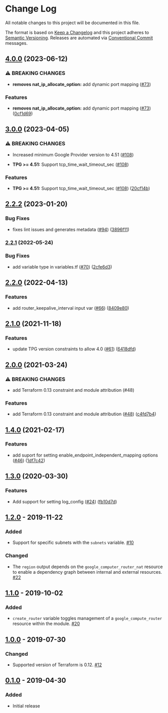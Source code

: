 # Change Log

All notable changes to this project will be documented in this file.

The format is based on [Keep a Changelog](http://keepachangelog.com/) and this
project adheres to [Semantic Versioning](http://semver.org/).
Releases are automated via [Conventional Commit](https://www.conventionalcommits.org/) messages.

## [4.0.0](https://github.com/terraform-google-modules/terraform-google-cloud-nat/compare/v3.0.0...v4.0.0) (2023-06-12)


### ⚠ BREAKING CHANGES

* **removes nat_ip_allocate_option:** add dynamic port mapping ([#73](https://github.com/terraform-google-modules/terraform-google-cloud-nat/issues/73))

### Features

* **removes nat_ip_allocate_option:** add dynamic port mapping ([#73](https://github.com/terraform-google-modules/terraform-google-cloud-nat/issues/73)) ([0cf1d69](https://github.com/terraform-google-modules/terraform-google-cloud-nat/commit/0cf1d697e55153f46e58bd2cd9e518d9ad55ae36))

## [3.0.0](https://github.com/terraform-google-modules/terraform-google-cloud-nat/compare/v2.2.2...v3.0.0) (2023-04-05)


### ⚠ BREAKING CHANGES

* Increased minimum Google Provider version to 4.51 ([#108](https://github.com/terraform-google-modules/terraform-google-cloud-nat/issues/108))

* **TPG >= 4.51:** Support tcp_time_wait_timeout_sec ([#108](https://github.com/terraform-google-modules/terraform-google-cloud-nat/issues/108))

### Features

* **TPG >= 4.51:** Support tcp_time_wait_timeout_sec ([#108](https://github.com/terraform-google-modules/terraform-google-cloud-nat/issues/108)) ([20cf14b](https://github.com/terraform-google-modules/terraform-google-cloud-nat/commit/20cf14bc4466cde142229be3173faa65dbcb81a5))

## [2.2.2](https://github.com/terraform-google-modules/terraform-google-cloud-nat/compare/v2.2.1...v2.2.2) (2023-01-20)


### Bug Fixes

* fixes lint issues and generates metadata ([#94](https://github.com/terraform-google-modules/terraform-google-cloud-nat/issues/94)) ([3896f11](https://github.com/terraform-google-modules/terraform-google-cloud-nat/commit/3896f113bcca73d4d2df9d17f829e51f3ef8f441))

### [2.2.1](https://github.com/terraform-google-modules/terraform-google-cloud-nat/compare/v2.2.0...v2.2.1) (2022-05-24)


### Bug Fixes

* add variable type in variables.tf ([#70](https://github.com/terraform-google-modules/terraform-google-cloud-nat/issues/70)) ([2cfe6d3](https://github.com/terraform-google-modules/terraform-google-cloud-nat/commit/2cfe6d326f19deaa901d97f225d608bc359d77d4))

## [2.2.0](https://github.com/terraform-google-modules/terraform-google-cloud-nat/compare/v2.1.0...v2.2.0) (2022-04-13)


### Features

* add router_keepalive_interval input var ([#66](https://github.com/terraform-google-modules/terraform-google-cloud-nat/issues/66)) ([8409e80](https://github.com/terraform-google-modules/terraform-google-cloud-nat/commit/8409e802dbda17ba4cadadc30687944af1955149))

## [2.1.0](https://www.github.com/terraform-google-modules/terraform-google-cloud-nat/compare/v2.0.0...v2.1.0) (2021-11-18)


### Features

* update TPG version constraints to allow 4.0 ([#61](https://www.github.com/terraform-google-modules/terraform-google-cloud-nat/issues/61)) ([6418dfd](https://www.github.com/terraform-google-modules/terraform-google-cloud-nat/commit/6418dfd1a6898578e03c8a65fe514e617aab7513))

## [2.0.0](https://www.github.com/terraform-google-modules/terraform-google-cloud-nat/compare/v1.4.0...v2.0.0) (2021-03-24)


### ⚠ BREAKING CHANGES

* add Terraform 0.13 constraint and module attribution (#48)

### Features

* add Terraform 0.13 constraint and module attribution ([#48](https://www.github.com/terraform-google-modules/terraform-google-cloud-nat/issues/48)) ([c4fd7b4](https://www.github.com/terraform-google-modules/terraform-google-cloud-nat/commit/c4fd7b4c8ac5777675d2880dac4169367de5d61f))

## [1.4.0](https://www.github.com/terraform-google-modules/terraform-google-cloud-nat/compare/v1.3.0...v1.4.0) (2021-02-17)


### Features

* add suport for setting enable_endpoint_independent_mapping options ([#46](https://www.github.com/terraform-google-modules/terraform-google-cloud-nat/issues/46)) ([1df7c42](https://www.github.com/terraform-google-modules/terraform-google-cloud-nat/commit/1df7c4251519e3536169f82a6986a57b124c1dd7))

## [1.3.0](https://www.github.com/terraform-google-modules/terraform-google-cloud-nat/compare/v1.2.0...v1.3.0) (2020-03-30)


### Features

* Add support for setting log_config ([#24](https://www.github.com/terraform-google-modules/terraform-google-cloud-nat/issues/24)) ([fb10d7d](https://www.github.com/terraform-google-modules/terraform-google-cloud-nat/commit/fb10d7d834ac0aa707183589d9b9bf4f4feda3c8))


## [1.2.0] - 2019-11-22

### Added

- Support for specific subnets with the `subnets` variable. [#10]

### Changed

- The `region` output depends on the `google_computer_router_nat` resource to enable a dependency graph between internal and
  external resources. [#22]

## [1.1.0] - 2019-10-02

### Added

- `create_router` variable toggles management of a `google_compute_router`
  resource within the module. [#20]

## [1.0.0] - 2019-07-30

### Changed

- Supported version of Terraform is 0.12. [#12]

## [0.1.0] - 2019-04-30

### Added

- Initial release

[Unreleased]: https://github.com/terraform-google-modules/terraform-google-cloud-nat/compare/v1.2.0...HEAD
[1.2.0]: https://github.com/terraform-google-modules/terraform-google-cloud-nat/compare/v1.1.0...v1.2.0
[1.1.0]: https://github.com/terraform-google-modules/terraform-google-cloud-nat/compare/v1.0.0...v1.1.0
[1.0.0]: https://github.com/terraform-google-modules/terraform-google-cloud-nat/compare/v0.1.0...v1.0.0
[0.1.0]: https://github.com/terraform-google-modules/terraform-google-cloud-nat/releases/tag/v0.1.0

[#22]: https://github.com/terraform-google-modules/terraform-google-cloud-nat/issues/22
[#20]: https://github.com/terraform-google-modules/terraform-google-cloud-nat/pull/20
[#12]: https://github.com/terraform-google-modules/terraform-google-cloud-nat/pull/12
[#10]: https://github.com/terraform-google-modules/terraform-google-cloud-nat/issues/10
